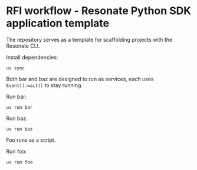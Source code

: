# RFI workflow - Resonate Python SDK application template

The repository serves as a template for scaffolding projects with the Resonate CLI.

Install dependencies:

```shell
uv sync
```

Both bar and baz are designed to run as services, each uses `Event().wait()` to stay running.

Run bar:

```shell
uv run bar
```

Run baz:

```shell
uv run baz
```

Foo runs as a script.

Run foo:

```shell
uv run foo
```
